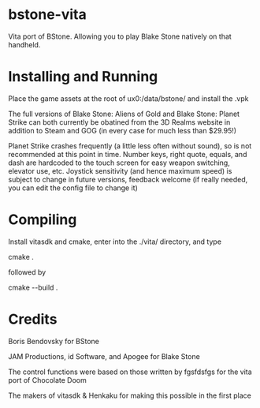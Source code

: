 bstone-vita
===========

Vita port of BStone. Allowing you to play Blake Stone natively on that handheld.

Installing and Running
======================

Place the game assets at the root of ux0:/data/bstone/ and install the .vpk

The full versions of Blake Stone: Aliens of Gold and Blake Stone: Planet Strike can both currently be obatined from the 3D Realms website in addition to Steam and GOG (in every case for much less than $29.95!)

Planet Strike crashes frequently (a little less often without sound), so is not recommended at this point in time. Number keys, right quote, equals, and dash are hardcoded to the touch screen for easy weapon switching, elevator use, etc. Joystick sensitivity (and hence maximum speed) is subject to change in future versions, feedback welcome (if really needed, you can edit the config file to change it)

Compiling
=========

Install vitasdk and cmake, enter into the ./vita/ directory, and type

cmake .

followed by

cmake --build .

Credits
=======

Boris Bendovsky for BStone

JAM Productions, id Software, and Apogee for Blake Stone

The control functions were based on those written by fgsfdsfgs for the vita port of Chocolate Doom

The makers of vitasdk & Henkaku for making this possible in the first place
